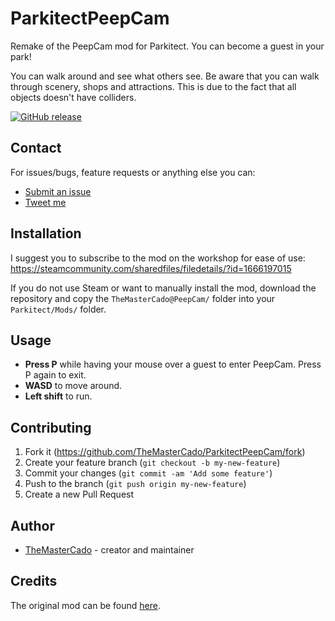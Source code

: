 # ParkitectPeepCam

Remake of the PeepCam mod for Parkitect. You can become a guest in your park!

You can walk around and see what others see. Be aware that you can walk through scenery, shops and attractions. This is due to the fact that all objects doesn't have colliders.

[![GitHub release](https://img.shields.io/github/release/TheMasterCado/ParkitectPeepCam.svg)](https://github.com/TheMasterCado/ParkitectPeepCam/releases/latest) 

## Contact

For issues/bugs, feature requests or anything else you can:
 - [Submit an issue](https://github.com/TheMasterCado/ParkitectPeepCam/issues/new)
 - [Tweet me](https://twitter.com/themastercado)

## Installation

I suggest you to subscribe to the mod on the workshop for ease of use:  
https://steamcommunity.com/sharedfiles/filedetails/?id=1666197015

If you do not use Steam or want to manually install the mod, download the repository and copy the `TheMasterCado@PeepCam/` folder into your `Parkitect/Mods/` folder.

## Usage

* **Press P** while having your mouse over a guest to enter PeepCam. Press P again to exit.  
* **WASD** to move around.  
* **Left shift** to run.

## Contributing

1. Fork it (<https://github.com/TheMasterCado/ParkitectPeepCam/fork>)
2. Create your feature branch (`git checkout -b my-new-feature`)
3. Commit your changes (`git commit -am 'Add some feature'`)
4. Push to the branch (`git push origin my-new-feature`)
5. Create a new Pull Request

## Author

- [TheMasterCado](https://github.com/TheMasterCado) - creator and maintainer

## Credits

The original mod can be found [here](https://github.com/ParkitectNexus/PeepCam).

